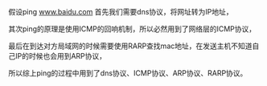 
假设ping www.baidu.com 首先我们需要dns协议，将网址转为IP地址，

其次ping的原理是使用ICMP的回响机制，所以必然用到了网络层的ICMP协议，

最后在到达对方局域网的时候需要使用RARP查找mac地址，在发送主机不知道自己IP的时候也会用到ARP协议，

所以综上ping的过程中用到了dns协议、ICMP协议、ARP协议、RARP协议。
